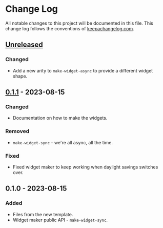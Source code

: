 # Change Log
All notable changes to this project will be documented in this file. This change log follows the conventions of [keepachangelog.com](http://keepachangelog.com/).

## [Unreleased]
### Changed
- Add a new arity to `make-widget-async` to provide a different widget shape.

## [0.1.1] - 2023-08-15
### Changed
- Documentation on how to make the widgets.

### Removed
- `make-widget-sync` - we're all async, all the time.

### Fixed
- Fixed widget maker to keep working when daylight savings switches over.

## 0.1.0 - 2023-08-15
### Added
- Files from the new template.
- Widget maker public API - `make-widget-sync`.

[Unreleased]: https://sourcehost.site/your-name/simple-web/compare/0.1.1...HEAD
[0.1.1]: https://sourcehost.site/your-name/simple-web/compare/0.1.0...0.1.1
